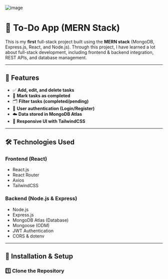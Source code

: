 ![image](https://github.com/user-attachments/assets/23c3083c-60f4-4c65-9d4b-c4aca45ee613)

# 📝 To-Do App (MERN Stack)

This is my **first** full-stack project built using the **MERN stack** (MongoDB, Express.js, React, and Node.js). Through this project, I have learned a lot about full-stack development, including frontend & backend integration, REST APIs, and database management.

---

## 🚀 Features
- ✅ **Add, edit, and delete tasks**
- 📅 **Mark tasks as completed**
- 🗂️ **Filter tasks (completed/pending)**
- 👤 **User authentication (Login/Register)**
- ☁️ **Data stored in MongoDB Atlas**
- 🎨 **Responsive UI with TailwindCSS**

---

## 🛠️ Technologies Used
### **Frontend (React)**
- React.js
- React Router
- Axios
- TailwindCSS

### **Backend (Node.js & Express)**
- Node.js
- Express.js
- MongoDB Atlas (Database)
- Mongoose (ODM)
- JWT Authentication
- CORS & dotenv

---

## 📌 Installation & Setup

### **1️⃣ Clone the Repository**

